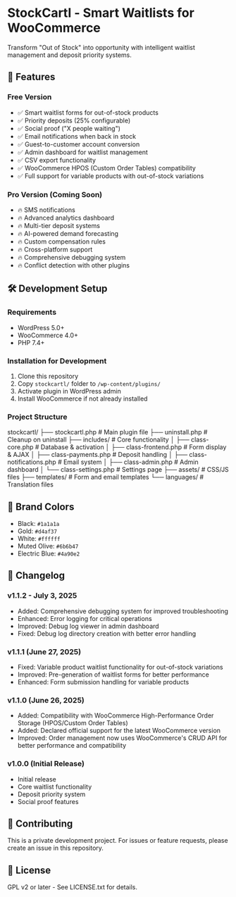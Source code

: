 # StockCartl - Smart Waitlists for WooCommerce

Transform "Out of Stock" into opportunity with intelligent waitlist management and deposit priority systems.

## 🚀 Features

### Free Version
- ✅ Smart waitlist forms for out-of-stock products
- ✅ Priority deposits (25% configurable)
- ✅ Social proof ("X people waiting")
- ✅ Email notifications when back in stock
- ✅ Guest-to-customer account conversion
- ✅ Admin dashboard for waitlist management
- ✅ CSV export functionality
- ✅ WooCommerce HPOS (Custom Order Tables) compatibility
- ✅ Full support for variable products with out-of-stock variations

### Pro Version (Coming Soon)
- 🔥 SMS notifications
- 🔥 Advanced analytics dashboard
- 🔥 Multi-tier deposit systems
- 🔥 AI-powered demand forecasting
- 🔥 Custom compensation rules
- 🔥 Cross-platform support
- 🔥 Comprehensive debugging system
- 🔥 Conflict detection with other plugins

## 🛠️ Development Setup

### Requirements
- WordPress 5.0+
- WooCommerce 4.0+
- PHP 7.4+

### Installation for Development
1. Clone this repository
2. Copy `stockcartl/` folder to `/wp-content/plugins/`
3. Activate plugin in WordPress admin
4. Install WooCommerce if not already installed

### Project Structure
stockcartl/
├── stockcartl.php              # Main plugin file
├── uninstall.php               # Cleanup on uninstall
├── includes/                   # Core functionality
│   ├── class-core.php         # Database & activation
│   ├── class-frontend.php     # Form display & AJAX
│   ├── class-payments.php     # Deposit handling
│   ├── class-notifications.php # Email system
│   ├── class-admin.php        # Admin dashboard
│   └── class-settings.php     # Settings page
├── assets/                     # CSS/JS files
├── templates/                  # Form and email templates
└── languages/                  # Translation files

## 🎨 Brand Colors
- Black: `#1a1a1a`
- Gold: `#d4af37`
- White: `#ffffff`
- Muted Olive: `#6b6b47`
- Electric Blue: `#4a90e2`

## 📝 Changelog

### v1.1.2 - July 3, 2025
- Added: Comprehensive debugging system for improved troubleshooting
- Enhanced: Error logging for critical operations
- Improved: Debug log viewer in admin dashboard
- Fixed: Debug log directory creation with better error handling

### v1.1.1 (June 27, 2025)
- Fixed: Variable product waitlist functionality for out-of-stock variations
- Improved: Pre-generation of waitlist forms for better performance
- Enhanced: Form submission handling for variable products

### v1.1.0 (June 26, 2025)
- Added: Compatibility with WooCommerce High-Performance Order Storage (HPOS/Custom Order Tables)
- Added: Declared official support for the latest WooCommerce version
- Improved: Order management now uses WooCommerce's CRUD API for better performance and compatibility

### v1.0.0 (Initial Release)
- Initial release
- Core waitlist functionality
- Deposit priority system
- Social proof features

## 🤝 Contributing

This is a private development project. For issues or feature requests, please create an issue in this repository.

## 📄 License

GPL v2 or later - See LICENSE.txt for details.